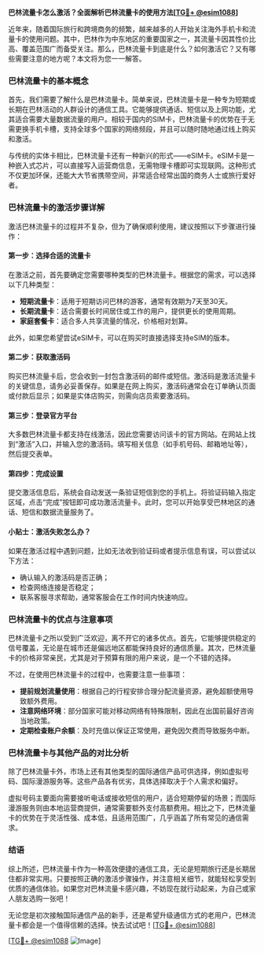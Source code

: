 **巴林流量卡怎么激活？全面解析巴林流量卡的使用方法[[TG💪+ @esim1088](https://t.me/s/esim1088)]**

近年来，随着国际旅行和跨境商务的频繁，越来越多的人开始关注海外手机卡和流量卡的使用问题。其中，巴林作为中东地区的重要国家之一，其流量卡因其性价比高、覆盖范围广而备受关注。那么，巴林流量卡到底是什么？如何激活它？又有哪些需要注意的地方呢？本文将为您一一解答。

### 巴林流量卡的基本概念

首先，我们需要了解什么是巴林流量卡。简单来说，巴林流量卡是一种专为短期或长期在巴林活动的人群设计的通信工具。它能够提供通话、短信以及上网功能，尤其适合需要大量数据流量的用户。相较于国内的SIM卡，巴林流量卡的优势在于无需更换手机卡槽，支持全球多个国家的网络频段，并且可以随时随地通过线上购买和激活。

与传统的实体卡相比，巴林流量卡还有一种新兴的形式——eSIM卡。eSIM卡是一种嵌入式芯片，可以直接写入运营商信息，无需物理卡槽即可实现联网。这种形式不仅更加环保，还能大大节省携带空间，非常适合经常出国的商务人士或旅行爱好者。

### 巴林流量卡的激活步骤详解

激活巴林流量卡的过程并不复杂，但为了确保顺利使用，建议按照以下步骤进行操作：

#### 第一步：选择合适的流量卡

在激活之前，首先要确定您需要哪种类型的巴林流量卡。根据您的需求，可以选择以下几种类型：
- **短期流量卡**：适用于短期访问巴林的游客，通常有效期为7天至30天。
- **长期流量卡**：适合需要长时间居住或工作的用户，提供更长的使用周期。
- **家庭套餐卡**：适合多人共享流量的情况，价格相对划算。

此外，如果您希望尝试eSIM卡，可以在购买时直接选择支持eSIM的版本。

#### 第二步：获取激活码

购买巴林流量卡后，您会收到一封包含激活码的邮件或短信。激活码是激活流量卡的关键信息，请务必妥善保存。如果是在网上购买，激活码通常会在订单确认页面或付款后显示；如果是实体店购买，则需向店员索要激活码。

#### 第三步：登录官方平台

大多数巴林流量卡都支持在线激活，因此您需要访问该卡的官方网站。在网站上找到“激活”入口，并输入您的激活码。填写相关信息（如手机号码、邮箱地址等），然后提交表单。

#### 第四步：完成设置

提交激活信息后，系统会自动发送一条验证短信到您的手机上。将验证码输入指定区域，点击“完成”按钮即可成功激活流量卡。此时，您可以开始享受巴林地区的通话、短信和数据流量服务了。

#### 小贴士：激活失败怎么办？

如果在激活过程中遇到问题，比如无法收到验证码或者提示信息有误，可以尝试以下方法：
- 确认输入的激活码是否正确；
- 检查网络连接是否稳定；
- 联系客服寻求帮助，通常客服会在工作时间内快速响应。

### 巴林流量卡的优点与注意事项

巴林流量卡之所以受到广泛欢迎，离不开它的诸多优点。首先，它能够提供稳定的信号覆盖，无论是在城市还是偏远地区都能保持良好的通信质量。其次，巴林流量卡的价格非常亲民，尤其是对于预算有限的用户来说，是一个不错的选择。

不过，在使用巴林流量卡的过程中，也需要注意一些事项：
- **提前规划流量使用**：根据自己的行程安排合理分配流量资源，避免超额使用导致额外费用。
- **注意网络环境**：部分国家可能对移动网络有特殊限制，因此在出国前最好咨询当地政策。
- **定期检查账户余额**：及时充值以保证正常使用，避免因欠费而导致服务中断。

### 巴林流量卡与其他产品的对比分析

除了巴林流量卡外，市场上还有其他类型的国际通信产品可供选择，例如虚拟号码、国际漫游服务等。这些产品各有优劣，具体选择取决于个人需求和偏好。

虚拟号码主要面向需要接听电话或接收短信的用户，适合短期停留的场景；而国际漫游服务则由本地运营商提供，通常需要额外支付高额费用。相比之下，巴林流量卡的优势在于灵活性强、成本低，且适用范围广，几乎涵盖了所有常见的通信需求。

### 结语

综上所述，巴林流量卡作为一种高效便捷的通信工具，无论是短期旅行还是长期居住都非常实用。只要按照正确的激活步骤操作，并注意相关细节，就能轻松享受到优质的通信体验。如果您对巴林流量卡感兴趣，不妨现在就行动起来，为自己或家人朋友选购一张吧！

无论您是初次接触国际通信产品的新手，还是希望升级通信方式的老用户，巴林流量卡都会是一个值得信赖的选择。快去试试吧！[[TG💪+ @esim1088](https://t.me/s/esim1088)]

[[TG💪+ @esim1088](https://t.me/s/esim1088) ![Image](https://i.postimg.cc/4NQfJmqS/Snipaste-2025-05-13-00-14-12.png)]